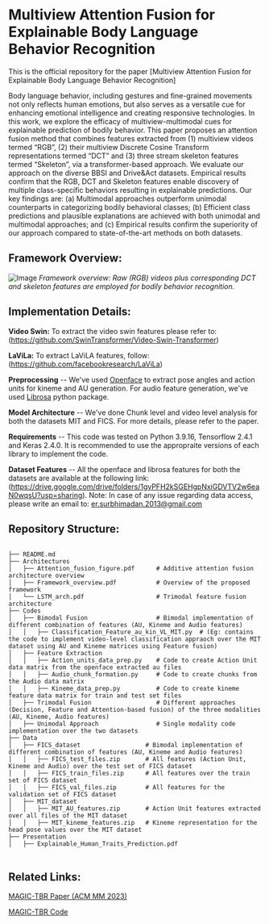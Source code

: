# Multiview Attention Fusion for Explainable Body Language Behavior Recognition
This is the official repository for the paper [Multiview Attention Fusion for Explainable Body Language Behavior Recognition]

Body language behavior, including gestures and fine-grained movements not only reflects human emotions, but also serves as a versatile cue for enhancing emotional intelligence and creating responsive technologies. In this work, we explore the efficacy of multiview-multimodal cues for explainable prediction of bodily behavior. This paper proposes an attention fusion method that combines features extracted from (1) multiview videos termed “RGB”, (2) their multiview Discrete Cosine Transform representations termed “DCT” and (3) three stream skeleton features termed “Skeleton”, via a transformer-based approach. We evaluate our approach on the diverse BBSI and Drive&Act datasets. Empirical results confirm that the RGB, DCT and Skeleton features enable discovery of multiple class-specific behaviors resulting in explainable predictions. Our key findings are: (a) Multimodal approaches outperform unimodal counterparts in categorizing bodily behavioral classes; (b) Efficient class predictions and plausible explanations are achieved with both unimodal and multimodal approaches; and (c) Empirical results confirm the superiority of our approach compared to state-of-the-art methods on both datasets.

## Framework Overview:
![Image](https://github.com/user-attachments/assets/3a4cee1f-d778-45fb-9c2d-84c014c454af)
*Framework overview: Raw (RGB) videos plus corresponding DCT and skeleton features are employed for bodily behavior recognition.*
## Implementation Details:

**Video Swin:** To extract the video swin features please refer to:  (https://github.com/SwinTransformer/Video-Swin-Transformer) 


**LaViLa:** To extract LaViLA features, follow: (https://github.com/facebookresearch/LaViLa)

**Preprocessing** -- We've used [Openface](https://github.com/TadasBaltrusaitis/OpenFace) to extract pose angles and action units for kineme and AU generation. For audio feature generation, we've used [Librosa](https://librosa.org/doc/latest/index.html) python package.

**Model Architecture** -- We've done Chunk level and video level analysis for both the datasets MIT and FICS. For more details, please refer to the paper.

**Requirements** -- This code was tested on Python 3.9.16, Tensorflow 2.4.1 and Keras 2.4.0. It is recommended to use the appropraite versions of each library to implement the code.

**Dataset Features** -- All the openface and librosa features for both the datasets are available at the following link: (https://drive.google.com/drive/folders/1gyPFH2kSGEHgpNxiGDVTV2w6eaN0wqsU?usp=sharing). Note: In case of any issue regarding data access, please write an email to: er.surbhimadan.2013@gmail.com

## Repository Structure:
<pre>
<code>
├── README.md    
├── Architectures           
│   ├── Attention_fusion_figure.pdf      # Additive attention fusion architecture overview
│   ├── Framework_overview.pdf           # Overview of the proposed framework
│   └── LSTM_arch.pdf                    # Trimodal feature fusion architecture
├── Codes         
│   ├── Bimodal Fusion                   # Bimodal implementation of different combination of features (AU, Kineme and Audio features)        
│   │   ├── Classification_Feature_au_kin_VL_MIT.py  # (Eg: contains the code to implement video-level classification appraoch over the MIT dataset using AU and Kineme matrices using Feature fusion)
│   ├── Feature Extraction               
│   │   ├── Action_units_data_prep.py    # Code to create Action Unit data matrix from the openface extracted au files
│   │   ├── Audio_chunk_formation.py     # Code to create chunks from the Audio data matrix 
│   │   ├── Kineme_data_prep.py          # Code to create kineme feature data matrix for train and test set files
│   ├── Trimodal Fusion                  # Different approaches (Decision, Feature and Attention-based fusion) of the three modalities (AU, Kineme, Audio features)
│   ├── Unimodal Approach                # Single modality code implementation over the two datasets
├── Data         
│   ├── FICS_dataset                  # Bimodal implementation of different combination of features (AU, Kineme and Audio features)        
│   │   ├── FICS_test_files.zip       # All features (Action Unit, Kineme and Audio) over the test set of FICS dataset
│   │   ├── FICS_train_files.zip      # All features over the train set of FICS dataset
│   │   ├── FICS_val_files.zip        # All features for the validation set of FICS dataset
│   ├── MIT_dataset    
│   │   ├── MIT_AU_features.zip       # Action Unit features extracted over all files of the MIT dataset
│   │   ├── MIT_kineme_features.zip   # Kineme representation for the head pose values over the MIT dataset
├── Presentation         
│   ├── Explainable_Human_Traits_Prediction.pdf        
</code>
</pre>
## Related Links:
[MAGIC-TBR Paper (ACM MM 2023)]([https://dl.acm.org/doi/10.1145/3462244.3479901](https://dl.acm.org/doi/10.1145/3581783.3612858))

[MAGIC-TBR Code](https://github.com/surbhimadan92/MAGIC-TBR) 



